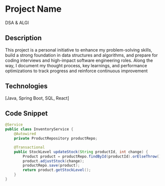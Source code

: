 # Project Name
DSA & ALGI

## Description
This project is a personal initiative to enhance my problem-solving skills, build a strong foundation in data structures and algorithms, and prepare for coding interviews and high-impact software engineering roles. Along the way, I document my thought process, key learnings, and performance optimizations to track progress and reinforce continuous improvement

## Technologies
[Java, Spring Boot, SQL, React]

## Code Snippet
```java
@Service
public class InventoryService {
    @Autowired
    private ProductRepository productRepo;

    @Transactional
    public StockLevel updateStock(String productId, int change) {
        Product product = productRepo.findById(productId).orElseThrow();
        product.adjustStock(change);
        productRepo.save(product);
        return product.getStockLevel();
    }
}
```



